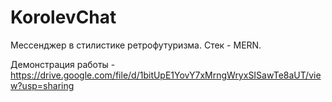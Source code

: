 # KorolevChat
Мессенджер в стилистике ретрофутуризма. Стек - MERN.

Демонстрация работы - https://drive.google.com/file/d/1bitUpE1YovY7xMrngWryxSISawTe8aUT/view?usp=sharing
